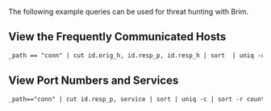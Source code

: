 The following example queries can be used for threat hunting with Brim.
## View the Frequently Communicated Hosts
```txt
_path == "conn" | cut id.orig_h, id.resp_p, id.resp_h | sort  | uniq -c | sort -r count
```
## View Port Numbers and Services
```txt
_path=="conn" | cut id.resp_p, service | sort | uniq -c | sort -r count
```